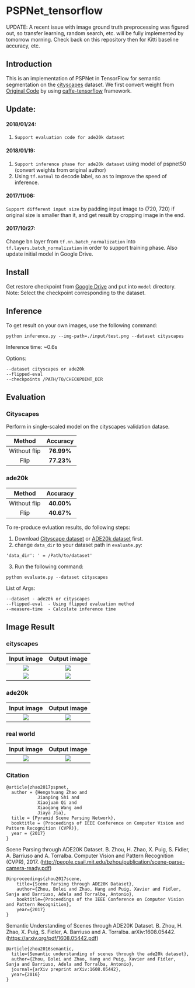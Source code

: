 # PSPNet_tensorflow

UPDATE: A recent issue with image ground truth preprocessing was figured out, so transfer learning, random search, etc. will be fully implemented by tomorrow morning. Check back on this repository then for Kitti baseline accuracy, etc.

## Introduction
  This is an implementation of PSPNet in TensorFlow for semantic segmentation on the [cityscapes](https://www.cityscapes-dataset.com/) dataset. We first convert weight from [Original Code](https://github.com/hszhao/PSPNet) by using [caffe-tensorflow](https://github.com/ethereon/caffe-tensorflow) framework.

## Update:
#### 2018/01/24:
1. `Support evaluation code for ade20k dataset`

#### 2018/01/19:
1. `Support inference phase for ade20k dataset` using model of pspnet50 (convert weights from original author)
2. Using `tf.matmul` to decode label, so as to improve the speed of inference.
#### 2017/11/06:
`Support different input size` by padding input image to (720, 720) if original size is smaller than it, and get result by cropping image in the end.
#### 2017/10/27: 
Change bn layer from `tf.nn.batch_normalization` into `tf.layers.batch_normalization` in order to support training phase. Also update initial model in Google Drive.

## Install 
Get restore checkpoint from [Google Drive](https://drive.google.com/drive/folders/1S90PWzXEX_GNzulG1f2eTHvsruITgqsm?usp=sharing) and put into `model` directory. Note: Select the checkpoint corresponding to the dataset.

## Inference
To get result on your own images, use the following command:
```
python inference.py --img-path=./input/test.png --dataset cityscapes  
```
Inference time:  ~0.6s 

Options:
```
--dataset cityscapes or ade20k
--flipped-eval 
--checkpoints /PATH/TO/CHECKPOINT_DIR
```
## Evaluation
### Cityscapes
Perform in single-scaled model on the cityscapes validation datase.

| Method | Accuracy |  
|:-------:|:----------:|
| Without flip| **76.99%** |
| Flip        | **77.23%** |

### ade20k
| Method | Accuracy |  
|:-------:|:----------:|
| Without flip| **40.00%** |
| Flip        | **40.67%** |

To re-produce evluation results, do following steps:
1. Download [Cityscape dataset](https://www.cityscapes-dataset.com/) or [ADE20k dataset](http://sceneparsing.csail.mit.edu/) first. 
2. change `data_dir` to your dataset path in `evaluate.py`:
```
'data_dir': ' = /Path/to/dataset'
```
3. Run the following command: 
```
python evaluate.py --dataset cityscapes
```
List of Args:
```
--dataset - ade20k or cityscapes
--flipped-eval  - Using flipped evaluation method
--measure-time  - Calculate inference time
```

## Image Result
### cityscapes
Input image                |  Output image
:-------------------------:|:-------------------------:
![](https://github.com/hellochick/PSPNet_tensorflow/blob/master/input/test_1024x2048.png)  |  ![](https://github.com/hellochick/PSPNet_tensorflow/blob/master/output/test_1024x2048.png)
![](https://github.com/hellochick/PSPNet_tensorflow/blob/master/input/test_720x720.png)  |  ![](https://github.com/hellochick/PSPNet_tensorflow/blob/master/output/test_720x720.png)

### ade20k
Input image                |  Output image
:-------------------------:|:-------------------------:
![](https://github.com/hellochick/PSPNet_tensorflow/blob/master/input/indoor_2.jpg)  |  ![](https://github.com/hellochick/PSPNet_tensorflow/blob/master/output/indoor_2.jpg)

### real world
Input image                |  Output image
:-------------------------:|:-------------------------:
![](https://github.com/hellochick/PSPNet_tensorflow/blob/master/input/indoor_1.jpg)  |  ![](https://github.com/hellochick/PSPNet_tensorflow/blob/master/output/indoor_1.jpg)

### Citation
    @article{zhao2017pspnet,
      author = {Hengshuang Zhao and
                Jianping Shi and
                Xiaojuan Qi and
                Xiaogang Wang and
                Jiaya Jia},
      title = {Pyramid Scene Parsing Network},
      booktitle = {Proceedings of IEEE Conference on Computer Vision and Pattern Recognition (CVPR)},
      year = {2017}
    }
Scene Parsing through ADE20K Dataset. B. Zhou, H. Zhao, X. Puig, S. Fidler, A. Barriuso and A. Torralba. Computer Vision and Pattern Recognition (CVPR), 2017. (http://people.csail.mit.edu/bzhou/publication/scene-parse-camera-ready.pdf)

    @inproceedings{zhou2017scene,
        title={Scene Parsing through ADE20K Dataset},
        author={Zhou, Bolei and Zhao, Hang and Puig, Xavier and Fidler, Sanja and Barriuso, Adela and Torralba, Antonio},
        booktitle={Proceedings of the IEEE Conference on Computer Vision and Pattern Recognition},
        year={2017}
    }
    
Semantic Understanding of Scenes through ADE20K Dataset. B. Zhou, H. Zhao, X. Puig, S. Fidler, A. Barriuso and A. Torralba. arXiv:1608.05442. (https://arxiv.org/pdf/1608.05442.pdf)

    @article{zhou2016semantic,
      title={Semantic understanding of scenes through the ade20k dataset},
      author={Zhou, Bolei and Zhao, Hang and Puig, Xavier and Fidler, Sanja and Barriuso, Adela and Torralba, Antonio},
      journal={arXiv preprint arXiv:1608.05442},
      year={2016}
    }
